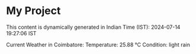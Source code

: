 # My Project

This content is dynamically generated in Indian Time (IST): 2024-07-14 19:27:06 IST


Current Weather in Coimbatore:
Temperature: 25.88 °C
Condition: light rain
